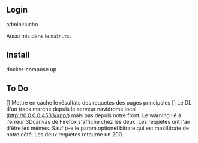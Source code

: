 ## Login
admin::lucho

Aussi mis dans le `main.ts`.

## Install
docker-compose up

## To Do
[] Mettre en cache le résultats des requetes des pages principales
[] Le DL d'un track marche depuis le serveur navidrome local (http://0.0.0.0:4533/app/) mais pas depuis notre front. Le warning lié à l'erreur 3Dcanvas de Firefox s'affiche chez les deux. Les requêtes ont l'air d'être les mêmes. Sauf p-e le param optionel bitrate qui est maxBitrate de notre côté. Les deux requètes retourne un 200.